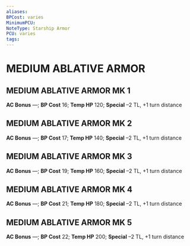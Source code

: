 ```yaml
---
aliases: 
BPCost: varies
MinimumPCU: 
NoteType: Starship Armor
PCU: varies
tags: 
---
```

# MEDIUM ABLATIVE ARMOR
## MEDIUM ABLATIVE ARMOR MK 1
**AC Bonus** —; **BP Cost** 16; **Temp HP** 120; **Special** –2 TL, +1 turn distance
## MEDIUM ABLATIVE ARMOR MK 2
**AC Bonus** —; **BP Cost** 17; **Temp HP** 140; **Special** –2 TL, +1 turn distance
## MEDIUM ABLATIVE ARMOR MK 3
**AC Bonus** —; **BP Cost** 19; **Temp HP** 160; **Special** –2 TL, +1 turn distance
## MEDIUM ABLATIVE ARMOR MK 4
**AC Bonus** —; **BP Cost** 21; **Temp HP** 180; **Special** –2 TL, +1 turn distance
## MEDIUM ABLATIVE ARMOR MK 5
**AC Bonus** —; **BP Cost** 22; **Temp HP** 200; **Special** –2 TL, +1 turn distance